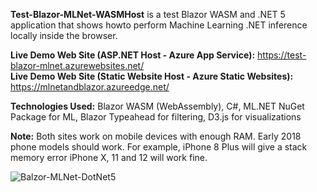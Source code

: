 **Test-Blazor-MLNet-WASMHost**
is a test Blazor WASM and .NET 5 application that shows howto perform Machine Learning .NET inference locally inside the browser.

**Live Demo Web Site (ASP.NET Host - Azure App Service):** https://test-blazor-mlnet.azurewebsites.net/  
**Live Demo Web Site (Static Website Host - Azure Static Websites):** https://mlnetandblazor.azureedge.net/

**Technologies Used:** Blazor WASM (WebAssembly), C#, ML.NET NuGet Package for ML, Blazor Typeahead for filtering, D3.js for visualizations

**Note:** Both sites work on mobile devices with enough RAM. Early 2018 phone models should work. For example, iPhone 8 Plus will give a stack memory error iPhone X, 11 and 12 will work fine.

![Balzor-MLNet-DotNet5](https://github.com/bartczernicki/Test-Blazor-MLNet/raw/master/AppScreenShot.png)
